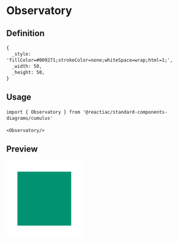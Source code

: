 # Observatory

## Definition

```
{
  _style: 'fillColor=#009271;strokeColor=none;whiteSpace=wrap;html=1;',
  _width: 50,
  _height: 50,
}
```

## Usage

```
import { Observatory } from '@reactiac/standard-components-diagrams/cumulus'

<Observatory/>
```

## Preview

<img src="./observatory.png" width="200"/>
